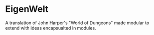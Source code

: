 # EigenWelt
A translation of John Harper's "World of Dungeons" made modular to extend with ideas encapsualted in modules.
